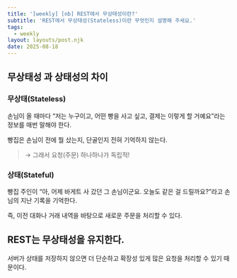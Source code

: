 ```yaml
---
title: '[weekly] [nb] REST에서 무상태성이란?'
subtitle: 'REST에서 무상태성(Stateless)이란 무엇인지 설명해 주세요.'
tags:
  - weekly
layout: layouts/post.njk
date: 2025-08-18
---
```


## 무상태성 과 상태성의 차이

### 무상태(Stateless)

손님이 올 때마다 “저는 누구이고, 어떤 빵을 사고 싶고, 결제는 이렇게 할 거예요”라는 정보를 매번 말해야 한다.

빵집은 손님이 전에 뭘 샀는지, 단골인지 전혀 기억하지 않는다.

> → 그래서 요청(주문) 하나하나가 독립적!

### 상태(Stateful)

빵집 주인이 “아, 어제 바게트 사 갔던 그 손님이군요. 오늘도 같은 걸 드릴까요?”라고 손님의 지난 기록을 기억한다.

즉, 이전 대화나 거래 내역을 바탕으로 새로운 주문을 처리할 수 있다.

## REST는 무상태성을 유지한다.

서버가 상태를 저장하지 않으면 더 단순하고 확장성 있게 많은 요청을 처리할 수 있기 때문이다.
